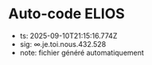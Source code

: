 # Auto-code ELIOS
- ts: 2025-09-10T21:15:16.774Z
- sig: ∞.je.toi.nous.432.528
- note: fichier généré automatiquement
